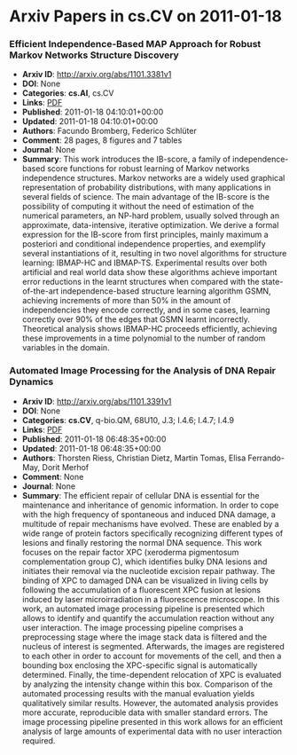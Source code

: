 # Arxiv Papers in cs.CV on 2011-01-18
### Efficient Independence-Based MAP Approach for Robust Markov Networks Structure Discovery
- **Arxiv ID**: http://arxiv.org/abs/1101.3381v1
- **DOI**: None
- **Categories**: **cs.AI**, cs.CV
- **Links**: [PDF](http://arxiv.org/pdf/1101.3381v1)
- **Published**: 2011-01-18 04:10:01+00:00
- **Updated**: 2011-01-18 04:10:01+00:00
- **Authors**: Facundo Bromberg, Federico Schlüter
- **Comment**: 28 pages, 8 figures and 7 tables
- **Journal**: None
- **Summary**: This work introduces the IB-score, a family of independence-based score functions for robust learning of Markov networks independence structures. Markov networks are a widely used graphical representation of probability distributions, with many applications in several fields of science. The main advantage of the IB-score is the possibility of computing it without the need of estimation of the numerical parameters, an NP-hard problem, usually solved through an approximate, data-intensive, iterative optimization. We derive a formal expression for the IB-score from first principles, mainly maximum a posteriori and conditional independence properties, and exemplify several instantiations of it, resulting in two novel algorithms for structure learning: IBMAP-HC and IBMAP-TS. Experimental results over both artificial and real world data show these algorithms achieve important error reductions in the learnt structures when compared with the state-of-the-art independence-based structure learning algorithm GSMN, achieving increments of more than 50% in the amount of independencies they encode correctly, and in some cases, learning correctly over 90% of the edges that GSMN learnt incorrectly. Theoretical analysis shows IBMAP-HC proceeds efficiently, achieving these improvements in a time polynomial to the number of random variables in the domain.



### Automated Image Processing for the Analysis of DNA Repair Dynamics
- **Arxiv ID**: http://arxiv.org/abs/1101.3391v1
- **DOI**: None
- **Categories**: **cs.CV**, q-bio.QM, 68U10, J.3; I.4.6; I.4.7; I.4.9
- **Links**: [PDF](http://arxiv.org/pdf/1101.3391v1)
- **Published**: 2011-01-18 06:48:35+00:00
- **Updated**: 2011-01-18 06:48:35+00:00
- **Authors**: Thorsten Riess, Christian Dietz, Martin Tomas, Elisa Ferrando-May, Dorit Merhof
- **Comment**: None
- **Journal**: None
- **Summary**: The efficient repair of cellular DNA is essential for the maintenance and inheritance of genomic information. In order to cope with the high frequency of spontaneous and induced DNA damage, a multitude of repair mechanisms have evolved. These are enabled by a wide range of protein factors specifically recognizing different types of lesions and finally restoring the normal DNA sequence. This work focuses on the repair factor XPC (xeroderma pigmentosum complementation group C), which identifies bulky DNA lesions and initiates their removal via the nucleotide excision repair pathway. The binding of XPC to damaged DNA can be visualized in living cells by following the accumulation of a fluorescent XPC fusion at lesions induced by laser microirradiation in a fluorescence microscope. In this work, an automated image processing pipeline is presented which allows to identify and quantify the accumulation reaction without any user interaction. The image processing pipeline comprises a preprocessing stage where the image stack data is filtered and the nucleus of interest is segmented. Afterwards, the images are registered to each other in order to account for movements of the cell, and then a bounding box enclosing the XPC-specific signal is automatically determined. Finally, the time-dependent relocation of XPC is evaluated by analyzing the intensity change within this box. Comparison of the automated processing results with the manual evaluation yields qualitatively similar results. However, the automated analysis provides more accurate, reproducible data with smaller standard errors. The image processing pipeline presented in this work allows for an efficient analysis of large amounts of experimental data with no user interaction required.



